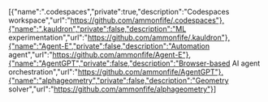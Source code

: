 [{"name":".codespaces","private":true,"description":"Codespaces workspace","url":"https://github.com/ammonfife/.codespaces"},{"name":".kauldron","private":false,"description":"ML experimentation","url":"https://github.com/ammonfife/.kauldron"},{"name":"Agent-E","private":false,"description":"Automation agent","url":"https://github.com/ammonfife/Agent-E"},{"name":"AgentGPT","private":false,"description":"Browser-based AI agent orchestration","url":"https://github.com/ammonfife/AgentGPT"},{"name":"alphageometry","private":false,"description":"Geometry solver","url":"https://github.com/ammonfife/alphageometry"}]